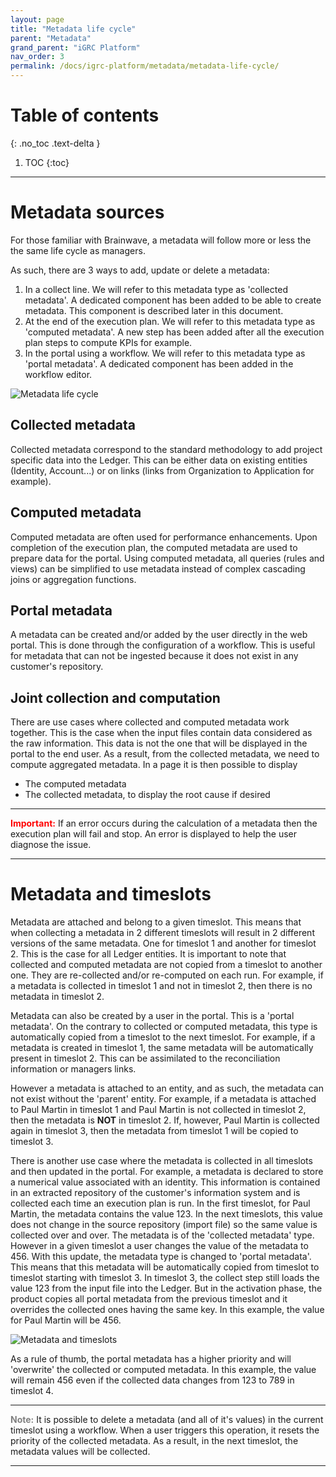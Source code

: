 ```yaml
---
layout: page
title: "Metadata life cycle"
parent: "Metadata"
grand_parent: "iGRC Platform"
nav_order: 3
permalink: /docs/igrc-platform/metadata/metadata-life-cycle/
---
```


# Table of contents
{: .no_toc .text-delta }

1. TOC
{:toc}
---

# Metadata sources

For those familiar with Brainwave, a metadata will follow more or less the the same life cycle as managers. 

As such, there are 3 ways to add, update or delete a metadata:
1. In a collect line. We will refer to this metadata type as 'collected metadata'. A dedicated component has been added to be able to create metadata. This component is described later in this document.
2. At the end of the execution plan. We will refer to this metadata type as 'computed metadata'. A new step has been added after all the execution plan steps to compute KPIs for example.
3. In the portal using a workflow. We will refer to this metadata type as 'portal metadata'. A dedicated component has been added in the workflow editor.

![Metadata life cycle]({{site.baseurl}}/docs/igrc-platform/metadata/images/metadata_lifecycle.png "Metadata life cycle")

## Collected metadata

Collected metadata correspond to the standard methodology to add project specific data into the Ledger.
This can be either data on existing entities (Identity, Account...) or on links (links from Organization to Application for example).

## Computed metadata

Computed metadata are often used for performance enhancements. 
Upon completion of the execution plan, the computed metadata are used to prepare data for the portal. Using computed metadata, all queries (rules and views) can be simplified to use metadata instead of complex cascading joins or aggregation functions.

## Portal metadata

A metadata can be created and/or added by the user directly in the web portal. This is done through the configuration of a workflow.
This is useful for metadata that can not be ingested because it does not exist in any customer's repository.

## Joint collection and computation

There are use cases where collected and computed metadata work together. This is the case when the input files contain data considered as the raw information. This data is not the one that will be displayed in the portal to the end user. As a result, from the collected metadata, we need to compute aggregated metadata. In a page it is then possible to display
* The computed metadata
* The collected metadata, to display the root cause if desired

---

<span style="color:red">**Important:**</span> If an error occurs during the calculation of a metadata then the execution plan will fail and stop. An error is displayed to help the user diagnose the issue.

---

# Metadata and timeslots

Metadata are attached and belong to a given timeslot. This means that when collecting a metadata in 2 different timeslots will result in 2 different versions of the same metadata. One for timeslot 1 and another for timeslot 2. This is the case for all Ledger entities. It is important to note that collected and computed metadata are not copied from a timeslot to another one. They are re-collected and/or re-computed on each run. For example, if a metadata is collected in timeslot 1 and not in timeslot 2, then there is no metadata in timeslot 2.

Metadata can also be created by a user in the portal. This is a 'portal metadata'. On the contrary to collected or computed metadata, this type is automatically copied from a timeslot to the next timeslot. For example, if a metadata is created in timeslot 1, the same metadata will be automatically present in timeslot 2. This can be assimilated to the reconciliation information or managers links.

However a metadata is attached to an entity, and as such, the metadata can not exist without the 'parent' entity. For example, if a metadata is attached to Paul Martin in timeslot 1 and Paul Martin is not collected in timeslot 2, then the metadata is __NOT__ in timeslot 2. If, however, Paul Martin is collected again in timeslot 3, then the metadata from timeslot 1 will be copied to timeslot 3.

There is another use case where the metadata is collected in all timeslots and then updated in the portal. For example, a metadata is declared to store a numerical value associated with an identity. This information is contained in an extracted repository of the customer's information system and is collected each time an execution plan is run. In the first timeslot, for Paul Martin, the metadata contains the value 123. In the next timeslots, this value does not change in the source repository (import file) so the same value is collected over and over. The metadata is of the 'collected metadata' type.
However in a given timeslot a user changes the value of the metadata to 456. With this update, the metadata type is changed to 'portal metadata'. This means that this metadata will be automatically copied from timeslot to timeslot starting with timeslot 3.
In timeslot 3, the collect step still loads the value 123 from the input file into the Ledger. But in the activation phase, the product copies all portal metadata from the previous timeslot and it overrides the collected ones having the same key. In this example, the value for Paul Martin will be 456.

![Metadata and timeslots]({{site.baseurl}}/docs/igrc-platform/metadata/images/metadata_timeslots.png "Metadata and timeslots")

As a rule of thumb, the portal metadata has a higher priority and will 'overwrite' the collected or computed metadata.
In this example, the value will remain 456 even if the collected data changes from 123 to 789 in timeslot 4.

---

<span style="color:grey">**Note:**</span> It is possible to delete a metadata (and all of it's values) in the current timeslot using a workflow. When a user triggers this operation, it resets the priority of the collected metadata. As a result, in the next timeslot, the metadata values will be collected.

---


